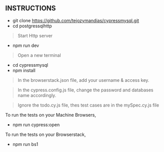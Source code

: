 
## INSTRUCTIONS

- git clone https://github.com/tejozymandias/cypressmysql.git
- cd postgressqlhttp
> Start Http server
- npm run dev
> Open a new terminal
- cd cypressmysql
- npm install

> In the browserstack.json file, add your username & access key.

> In the cypress.config.js file, change the password and databases name accordingly. 

> Ignore the todo.cy.js file, thes test cases are in the mySpec.cy.js file

To run the tests on your Machine Browsers,
- npm run cypress:open

To run the tests on your Browserstack,
- npm run bs1
